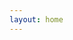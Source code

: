 ```yaml
---
layout: home
---
```


<script lang="js">
  if (typeof window !== "undefined") {
    // Simply redirect to the blog listing page in lieu of a home page.
    window.location.replace("/overview.html");
  }
</script>
